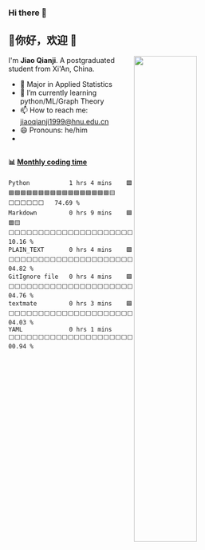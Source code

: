 ### Hi there 👋

## 👋你好，欢迎 👻

<img align="right" width="50%" src="https://github-readme-stats.vercel.app/api?username=chiaochienchi&show_icons=true" />

I'm **Jiao Qianji**. A postgraduated student from Xi'An, China.

- 🙋 Major in Applied Statistics 
- 🌱 I’m currently learning python/ML/Graph Theory 
- 📫 How to reach me: jiaoqianji1999@hnu.edu.cn 
- 😄 Pronouns: he/him 
-

##

#### :bar_chart: [Monthly coding time](https://github.com/muety/wakapi)

<!--START_SECTION:waka-->

```text
Python           1 hrs 4 mins    🟩🟩🟩🟩🟩🟩🟩🟩🟩🟩🟩🟩🟩🟩🟩🟩🟩🟩🟨⬜⬜⬜⬜⬜⬜   74.69 %
Markdown         0 hrs 9 mins    🟩🟩🟨⬜⬜⬜⬜⬜⬜⬜⬜⬜⬜⬜⬜⬜⬜⬜⬜⬜⬜⬜⬜⬜⬜   10.16 %
PLAIN_TEXT       0 hrs 4 mins    🟩⬜⬜⬜⬜⬜⬜⬜⬜⬜⬜⬜⬜⬜⬜⬜⬜⬜⬜⬜⬜⬜⬜⬜⬜   04.82 %
GitIgnore file   0 hrs 4 mins    🟩⬜⬜⬜⬜⬜⬜⬜⬜⬜⬜⬜⬜⬜⬜⬜⬜⬜⬜⬜⬜⬜⬜⬜⬜   04.76 %
textmate         0 hrs 3 mins    🟩⬜⬜⬜⬜⬜⬜⬜⬜⬜⬜⬜⬜⬜⬜⬜⬜⬜⬜⬜⬜⬜⬜⬜⬜   04.03 %
YAML             0 hrs 1 mins    ⬜⬜⬜⬜⬜⬜⬜⬜⬜⬜⬜⬜⬜⬜⬜⬜⬜⬜⬜⬜⬜⬜⬜⬜⬜   00.94 %
```

<!--END_SECTION:waka-->

##

<!-- ![](https://github-readme-stats.vercel.app/api?username=chiaochienchi) -->

<!--
**chiaochienchi/chiaochienchi** is a ✨ _special_ ✨ repository because its `README.md` (this file) appears on your GitHub profile.

Here are some ideas to get you started:

- 🔭 I’m currently working on ...
- 🌱 I’m currently learning ...
- 👯 I’m looking to collaborate on ...
- 🤔 I’m looking for help with ...
- 💬 Ask me about ...
- 📫 How to reach me: ...
- 😄 Pronouns: ...
- ⚡ Fun fact: ...
-->
